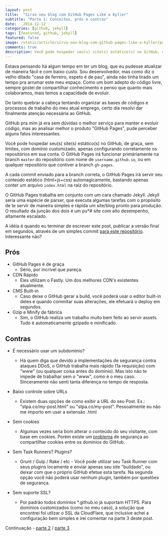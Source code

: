 ```yaml
---
layout: post
title:  "Sirva seu blog com GitHub Pages Like a Kyller"
subtitle: "Parte 1: Conceitos, prós e contras"
date:   2014-12-12
categories: [github, jekyll]
tags: [featured, github, jekyll]
featured: false
image: /static/article/sirva-seu-blog-com-github-pages-like-a-kyller/post-jekyll-e-github-pages.jpg
comments: true
description: Você pode hospedar seu(s) site(s) estático(s) no GitHub, de graça, sem limites, com domínio customizado, apenas configurando corretamente os repositórios em sua conta.
---
```



Estava pensando há algum tempo em ter um blog, que eu pudesse atualizar de maneira fácil e com baixo custo. Sou desenvolvedor, mas como diz o velho ditado "casa de ferreiro, espeto é de pau", ainda não tinha tirado um tempo pra arrumar este meu espaço. Como um bom adepto do código livre, sempre gostei de compartilhar conhecimento e penso que quanto mais colaboramos, mais temos a capacidade de evoluir.

De tanto quebrar a cabeça tentando organizar as bases de códigos e processos de trabalho do meu atual emprego, certo dia resolvi dar finalmente atenção necessária ao GitHub.

GitHub pra mim já era sem dúvidas o melhor serviço para manter e evoluir código, mas ao analisar melhor o produto "GitHub Pages", pude perceber alguns fatos interessantes.

Você pode hospedar seu(s) site(s) estático(s) no GitHub, de graça, sem limites, com domínio customizado, apenas configurando corretamente os repositórios em sua conta. O GitHub Pages irá funcionar primáriamente na branch `master` do repositório com nome de `username.github.io`, ou em qualquer repositório que contiver a branch `gh-pages`. 

A cada commit enviado para a branch correta, o GitHub Pages irá servir seu conteúdo estático (html+js+css) automagicamente, bastando apenas conter um arquivo `index.html` na raíz do repositório. 

O GitHub Pages trabalha em conjunto com um cara chamado Jekyll. Jekyll seria uma espécie de parser, que executa algumas tarefas com o propósito de te servir de maneira simples e rápida um site/blog pronto para produção. O resultado da junção dos dois é um pu*# site com alto desempenho, altamente escalado.

A idéia é quando eu terminar de escrever este post, publicar a versão final em segundos, através de um simples commit <a href='https://github.com/stpa-co/stpa-co.github.io' target="_blank">para este repositório</a>. Interessante não?

Prós
----
- GitHub Pages é de graça
	- Sério, por incrível que pareça.
- CDN Rápido
	- Eles utilizam o Fastly. Um dos melhores CDN's existentes atualmente.
- CMS Built-in
	- Caso deixe o GitHub gerar a build, você poderá usar o editor built-in deles e quando commitar suas alterações, ele efetuará o deploy em segundos.
- Gzip e Minify de fábrica
	- Sim, o GitHub realiza um trabalho muito bem feito ao servir assets. Tudo é automaticamente gzipado e minificado.

Contras
-------
- É necessário usar um subdominio?
	- Há quem diga que devido a implementações de segurança contra ataques DDoS, o GitHub trabalha mais rápido (1a requisição) com "www" (ou qualquer coisa antes do dominio). Mas isto não te impede de trabalhar sem o "www", como é o meu caso. Sinceramente não senti tanta diferença no tempo de resposta.

- Baixo controle sobre URLs
	- Existem duas opções de como exibir a URL do seu Post. Ex.: "stpa.co/my-post.html" ou "stpa.co/my-post". Pessoalmente eu não me importo em usar a extensão .html

- Sem cookies
	- Algumas vezes seria bom alterar o conteúdo do seu visitante, com base em cookies. Porém existe um <a href='https://github.com/blog/1466-yummy-cookies-across-domains' target='_blank'>problema</a> de segurança ao compartilhar cookies entre os domínios do GitHub.

- Sem Task Runners? Plugins?
	- Grunt / Gulp / Rake / etc - Você pode utilizar seu Task Runner com seus plugins locamente e enviar apenas seu site "buildado", ou deixar com que o próprio GitHub efetue esta tarefa. Na segunda opção você não poderá usar nenhum plugin, também por questões de segurança.

- Sem suporte SSL?
	- Por padrão todos domínios *.github.io já suportam HTTPS. Para domínios customizados (como no meu caso), a solução que encontrei foi utlizar o SSL da CloudFlare, que inclusive achei a configuração bem simples e irei comentar na parte 3 deste post.
	
Continuação - [parte 2](https://stpa.co/github/jekyll/2014/12/14/sirva-seu-blog-com-github-pages-like-a-kyller-part-2.html) / [parte 3](https://stpa.co/github/jekyll/cloudflare/2014/12/22/sirva-seu-blog-com-github-pages-like-a-kyller-part-3.html)